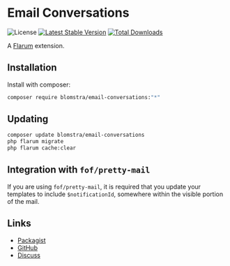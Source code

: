 # Email Conversations

![License](https://img.shields.io/badge/license-MIT-blue.svg) [![Latest Stable Version](https://img.shields.io/packagist/v/blomstra/email-conversations.svg)](https://packagist.org/packages/blomstra/email-conversations) [![Total Downloads](https://img.shields.io/packagist/dt/blomstra/email-conversations.svg)](https://packagist.org/packages/blomstra/email-conversations)

A [Flarum](http://flarum.org) extension. 

## Installation

Install with composer:

```sh
composer require blomstra/email-conversations:"*"
```

## Updating

```sh
composer update blomstra/email-conversations
php flarum migrate
php flarum cache:clear
```

## Integration with `fof/pretty-mail`

If you are using `fof/pretty-mail`, it is required that you update your templates to include `$notificationId`, somewhere within the visible portion of the mail.

## Links

- [Packagist](https://packagist.org/packages/blomstra/email-conversations)
- [GitHub](https://github.com/blomstra/flarum-ext-email-conversations)
- [Discuss](https://discuss.flarum.org/d/PUT_DISCUSS_SLUG_HERE)
